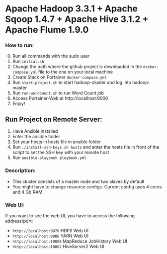 # Apache Hadoop 3.3.1 + Apache Sqoop 1.4.7 + Apache Hive 3.1.2 + Apache Flume 1.9.0

### How to run:
0. Run all commands with the sudo user
1. Run ```initial.sh```
2. Change the path where the github project is downloaded in the ``docker-compose.yml`` file to the one on your local machine 
3. Create Stack on Portainer ```docker-compose.yml```
4. Run ```start-project.sh``` to start hadoop-cluster and log into hadoop-master
4. Run ```run-wordcount.sh``` to run Word Count job
5. Access Portainer-Web at http://localhost:9000
6. Enjoy!

## Run Project on Remote Server:

1. Have Ansible installed
2. Enter the ansible folder
3. Set your hosts in hosts file in ansible folder
4. Run ```./install-ssh-keys.sh hosts``` and enter the hosts file in front of the script to set the SSH key with your remote host
5. Run ```ansible-playbook playbook.yml```

### Description:

* This cluster consists of a master node and two slaves by default
* You might have to change resource configs. Current config uses 4 cores and 4 Gb RAM

### Web UI:
  If you want to see the web UI, you have to access the following address/port:
* ```http://localhost:9870``` HDFS Web UI
* ```http://localhost:8088``` YARN Web UI
* ```http://localhost:19888``` MapReduce JobHistory Web UI
* ```http://localhost:10002``` HiveServer2 Web UI